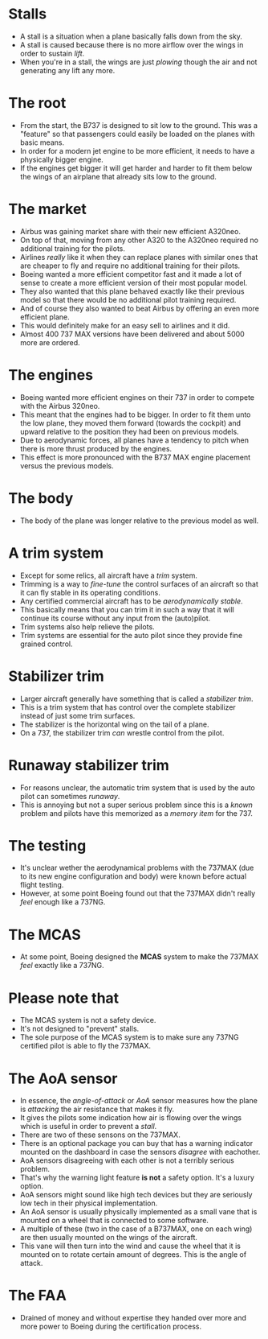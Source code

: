 # Stalls
* A stall is a situation when a plane basically falls down from the sky.
* A stall is caused because there is no more airflow over the wings in order
to sustain *lift*.
* When you're in a stall, the wings are just *plowing* though the air and not 
generating any lift any more.

# The root
* From the start, the B737 is designed to sit low to the ground. This was a 
"feature" so that passengers could easily be loaded on the planes with basic
means.
* In order for a modern jet engine to be more efficient, it needs to have
a physically bigger engine.
* If the engines get bigger it will get harder and harder to fit them below the 
wings of an airplane that already sits low to the ground.

# The market
* Airbus was gaining market share with their new efficient A320neo.
* On top of that, moving from any other A320 to the A320neo required no
additional training for the pilots.
* Airlines *really* like it when they can replace planes with similar ones
that are cheaper to fly and require no additional training for their pilots.
* Boeing wanted a more efficient competitor fast and it made a lot of sense to
create a more efficient version of their most popular model.
* They also wanted that this plane behaved exactly like their previous model so
that there would be no additional pilot training required.
* And of course they also wanted to beat Airbus by offering an even more 
efficient plane.
* This would definitely make for an easy sell to airlines and it did. 
* Almost 400 737 MAX versions have been delivered and about 5000 more are 
ordered.

# The engines
* Boeing wanted more efficient engines on their 737 in order to compete with
the Airbus 320neo.
* This meant that the engines had to be bigger. In order to fit them unto the 
low plane, they moved them forward (towards the cockpit) and upward relative to 
the position they had been on previous models.
* Due to aerodynamic forces, all planes have a tendency to pitch when there is
more thrust produced by the engines. 
* This effect is more pronounced with the B737 MAX engine placement versus the 
previous models.

# The body
* The body of the plane was longer relative to the previous model as well.

# A trim system
* Except for some relics, all aircraft have a *trim* system.
* Trimming is a way to *fine-tune* the control surfaces of an aircraft so that
it can fly stable in its operating conditions.
* Any certified commercial aircraft has to be *aerodynamically stable*.
* This basically means that you can trim it in such a way that it will continue
its course without any input from the (auto)pilot.
* Trim systems also help relieve the pilots.
* Trim systems are essential for the auto pilot since they provide fine grained
control.

# Stabilizer trim
* Larger aircraft generally have something that is called a *stabilizer trim*.
* This is a trim system that has control over the complete stabilizer instead of
just some trim surfaces.
* The stabilizer is the horizontal wing on the tail of a plane.
* On a 737, the stabilizer trim *can* wrestle control from the pilot.

# Runaway stabilizer trim
* For reasons unclear, the automatic trim system that is used by the auto pilot
can sometimes *runaway*. 
* This is annoying but not a super serious problem since this is a *known*
problem and pilots have this memorized as a *memory item* for the 737.

# The testing
* It's unclear wether the aerodynamical problems with the 737MAX (due to its
new engine configuration and body) were known before actual flight testing.
* However, at some point Boeing found out that the 737MAX didn't really *feel*
enough like a 737NG.

# The MCAS
* At some point, Boeing designed the **MCAS** system to make the 737MAX *feel* 
exactly like a 737NG.

# Please note that
* The MCAS system is not a safety device.
* It's not designed to "prevent" stalls.
* The sole purpose of the MCAS system is to make sure any 737NG certified pilot 
is able to fly the 737MAX.

# The AoA sensor
* In essence, the *angle-of-attack* or *AoA* sensor measures how the plane is 
*attacking* the air resistance that makes it fly.
* It gives the pilots some indication how air is flowing over the wings which
is useful in order to prevent a *stall*.
* There are two of these sensons on the 737MAX.
* There is an optional package you can buy that has a warning indicator mounted
on the dashboard in case the sensors *disagree* with eachother.
* AoA sensors disagreeing with each other is not a terribly serious problem.
* That's why the warning light feature **is not** a safety option. It's a luxury 
option.
* AoA sensors might sound like high tech devices but they are seriously low tech
in their physical implementation.
* An AoA sensor is usually physically implemented as a small vane that is
mounted on a wheel that is connected to some software.
* A multiple of these (two in the case of a B737MAX, one on each wing) are
then usually mounted on the wings of the aircraft.
* This vane will then turn into the wind and cause the wheel that it is mounted
on to rotate certain amount of degrees. This is the angle of attack.

# The FAA
* Drained of money and without expertise they handed over more and more power
to Boeing during the certification process.


